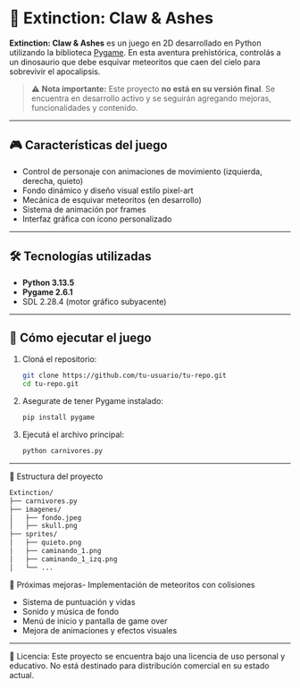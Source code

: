 # 🦖 Extinction: Claw & Ashes

**Extinction: Claw & Ashes** es un juego en 2D desarrollado en Python utilizando la biblioteca [Pygame](https://www.pygame.org/). En esta aventura prehistórica, controlás a un dinosaurio que debe esquivar meteoritos que caen del cielo para sobrevivir el apocalipsis.

> ⚠️ **Nota importante:** Este proyecto **no está en su versión final**. Se encuentra en desarrollo activo y se seguirán agregando mejoras, funcionalidades y contenido.

---

## 🎮 Características del juego

- Control de personaje con animaciones de movimiento (izquierda, derecha, quieto)
- Fondo dinámico y diseño visual estilo pixel-art
- Mecánica de esquivar meteoritos (en desarrollo)
- Sistema de animación por frames
- Interfaz gráfica con ícono personalizado

---

## 🛠️ Tecnologías utilizadas

- **Python 3.13.5**
- **Pygame 2.6.1**
- SDL 2.28.4 (motor gráfico subyacente)

---

## 🚀 Cómo ejecutar el juego

1. Cloná el repositorio:

   ```bash
   git clone https://github.com/tu-usuario/tu-repo.git
   cd tu-repo.git

2. Asegurate de tener Pygame instalado:
   
   ```bash
   pip install pygame

3. Ejecutá el archivo principal:

    ```bash
    python carnivores.py
    ```
---

📁 Estructura del proyecto
```bash
Extinction/
├── carnivores.py
├── imagenes/
│   ├── fondo.jpeg
│   ├── skull.png
├── sprites/
│   ├── quieto.png
│   ├── caminando_1.png
│   ├── caminando_1_izq.png
│   └── ...
 ```


🧩 Próximas mejoras- Implementación de meteoritos con colisiones
- Sistema de puntuación y vidas
- Sonido y música de fondo
- Menú de inicio y pantalla de game over
- Mejora de animaciones y efectos visuales

---

📜 Licencia: Este proyecto se encuentra bajo una licencia de uso personal y educativo. No está destinado para distribución comercial en su estado actual.
